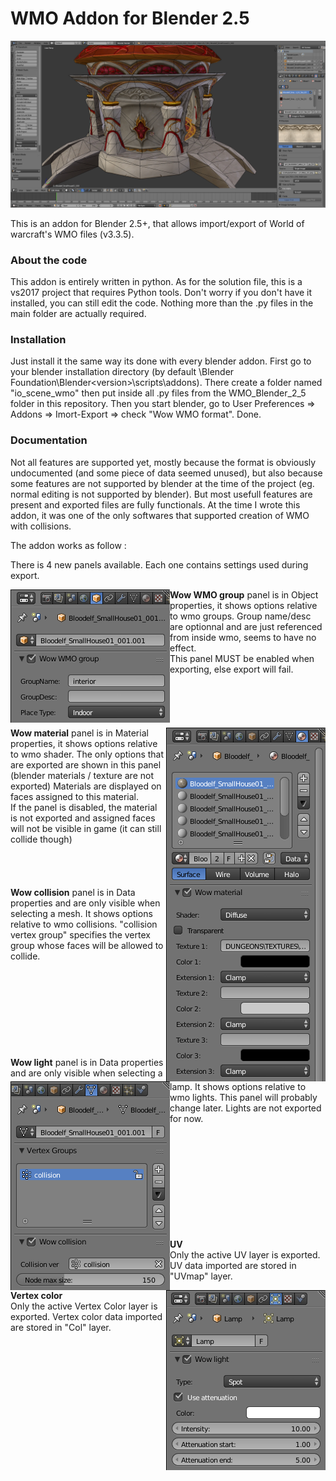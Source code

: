 
# WMO Addon for Blender 2.5


<img src="images/wmo_addon_preview.jpg">


This is an addon for Blender 2.5+, that allows import/export of World of warcraft's WMO files (v3.3.5).

### About the code
This addon is entirely written in python.
As for the solution file, this is a vs2017 project that requires Python tools. Don't worry if you don't have it installed, you can still edit the code. Nothing more than the .py files in the main folder are actually required.

### Installation
Just install it the same way its done with every blender addon.
First go to your blender installation directory (by default <ProgramFiles>\Blender Foundation\Blender\<version>\scripts\addons\).
There create a folder named "io_scene_wmo" then put inside all .py files from the WMO_Blender_2_5 folder in this repository.
Then you start blender, go to User Preferences => Addons => Imort-Export => check "Wow WMO format". Done.

### Documentation
Not all features are supported yet, mostly because the format is obviously undocumented (and some piece of data seemed unused), but also because some features are not supported by blender at the time of the project (eg. normal editing is not supported by blender). But most usefull features are present and exported files are fully functionals.
At the time I wrote this addon, it was one of the only softwares that supported creation of WMO with collisions.

The addon works as follow : 

There is 4 new panels available.
Each one contains settings used during export.

<img align="left" src="images/wmo_addon_group_panel.png">
<b>Wow WMO group</b> panel is in Object properties, it shows options relative to wmo groups.
Group name/desc are optionnal and are just referenced from inside wmo, seems to have no effect.<br/>
This panel MUST be enabled when exporting, else export will fail.
<br/><br/><br/><br/><br/><br/>

<img align="right" src="images/wmo_addon_material_panel.png">
<b>Wow material</b> panel is in Material properties, it shows options relative to wmo shader. The only options that are exported are shown in this panel (blender materials / texture are not exported)
Materials are displayed on faces assigned to this material.<br/>
If the panel is disabled, the material is not exported and assigned faces will not be visible in game (it can still collide though)
<br/><br/><br/><br/><br/>


<img align="left" src="images/wmo_addon_collision_panel.png">
<b>Wow collision</b> panel is in Data properties and are only visible when selecting a mesh. It shows options relative to wmo collisions. "collision vertex group" specifies the vertex group whose faces will be allowed to collide.
<br/><br/><br/><br/><br/><br/><br/><br/><br/><br/>

<img align="right" src="images/wmo_addon_light_panel.png">
<b>Wow light</b> panel is in Data properties and are only visible when selecting a lamp. It shows options relative to wmo lights. This panel will probably change later.
Lights are not exported for now.
<br/><br/><br/><br/><br/><br/><br/><br/><br/><br/><br/>

<b>UV</b><br/>
Only the active UV layer is exported. UV data imported are stored in "UVmap" layer.

<b>Vertex color</b><br/>
Only the active Vertex Color layer is exported. Vertex color data imported are stored in "Col" layer.
